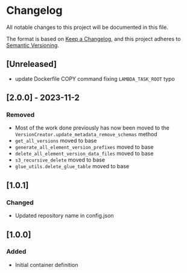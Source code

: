 <!-- markdownlint-disable MD003 -->

# Changelog

All notable changes to this project will be documented in this file.

The format is based on [Keep a Changelog](https://keepachangelog.com/en/1.0.0/),
and this project adheres to [Semantic Versioning](https://semver.org/spec/v2.0.0.html).

## [Unreleased]

- update Dockerfile COPY command fixing `LAMBDA_TASK_ROOT` typo

## [2.0.0] - 2023-11-2

### Removed

- Most of the work done previously has now been moved to
    the `VersionCreator.update_metadata_remove_schemas` method
- `get_all_versions` moved to base
- `generate_all_element_version_prefixes` moved to base
- `delete_all_element_version_data_files` moved to base
- `s3_recursive_delete` moved to base
- `glue_utils.delete_glue_table` moved to base

## [1.0.1]

### Changed

- Updated repository name in config.json

## [1.0.0]

### Added

- Initial container definition
